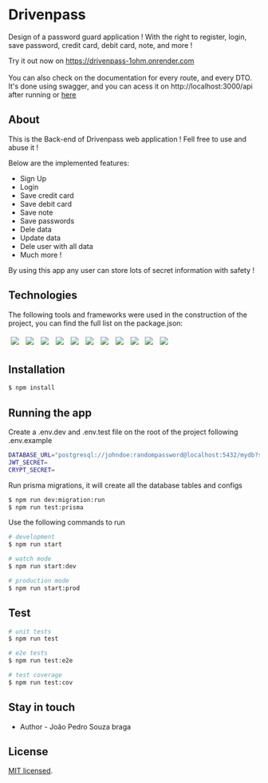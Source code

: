 # Drivenpass

Design of a password guard application ! With the right to register, login, save password, credit card, debit card, note, and more !

Try it out now on https://drivenpass-1ohm.onrender.com <br/> <br/>
You can also check on the documentation for every route, and every DTO. It's done using swagger, and you can acess it on http://localhost:3000/api after running or [here](https://drivenpass-1ohm.onrender.com/api)

## About

This is the Back-end of Drivenpass web application ! Fell free to use and abuse it !

Below are the implemented features:

- Sign Up
- Login
- Save credit card
- Save debit card
- Save note
- Save passwords
- Dele data
- Update data
- Dele user with all data
- Much more !
  
By using this app any user can store lots of secret information with safety !

## Technologies
The following tools and frameworks were used in the construction of the project, you can find the full list on the package.json:<br>
<p>
  <img style='margin: 5px;' src='https://img.shields.io/badge/NestJS-E0234E.svg?style=for-the-badge&logo=NestJS&logoColor=white'>
  <img style='margin: 5px;' src="https://img.shields.io/badge/PostgreSQL-4169E1.svg?style=for-the-badge&logo=PostgreSQL&logoColor=white"/>
   <img style='margin: 5px;' src="https://img.shields.io/badge/Prisma-2D3748.svg?style=for-the-badge&logo=Prisma&logoColor=white"/>
  <img style='margin: 5px;' src="https://img.shields.io/badge/TypeScript-3178C6.svg?style=for-the-badge&logo=TypeScript&logoColor=white"/>
  <img style='margin: 5px;' src="https://img.shields.io/badge/markdown-%23000000.svg?style=for-the-badge&logo=markdown&logoColor=white"/>
  <img style='margin: 5px;' src="https://img.shields.io/badge/NPM-%23CB3837.svg?style=for-the-badge&logo=npm&logoColor=white"/>
  <img style='margin: 5px;' src="https://img.shields.io/badge/.ENV-ECD53F.svg?style=for-the-badge&logo=dotenv&logoColor=black"/>
  <img style='margin: 5px;' src="https://img.shields.io/badge/Jest-C21325.svg?style=for-the-badge&logo=Jest&logoColor=white"/>
  <img style='margin: 5px;' src="https://img.shields.io/badge/ESLint-4B32C3.svg?style=for-the-badge&logo=ESLint&logoColor=white"/>
  <img style='margin: 5px;' src="https://img.shields.io/badge/Prettier-F7B93E.svg?style=for-the-badge&logo=Prettier&logoColor=black"/>
  <img style='margin: 5px;' src="https://img.shields.io/badge/Swagger-85EA2D.svg?style=for-the-badge&logo=Swagger&logoColor=black"/>

  
</p>


## Installation

```bash
$ npm install
```
## Running the app

Create a .env.dev and .env.test file on the root of the project following .env.example
```bash
DATABASE_URL="postgresql://johndoe:randompassword@localhost:5432/mydb?schema=public"
JWT_SECRET=
CRYPT_SECRET=
```

Run prisma migrations, it will create all the database tables and configs
```bash
$ npm run dev:migration:run
$ npm run test:prisma
```
Use the following commands to run
```bash
# development
$ npm run start

# watch mode
$ npm run start:dev

# production mode
$ npm run start:prod
```

## Test

```bash
# unit tests
$ npm run test

# e2e tests
$ npm run test:e2e

# test coverage
$ npm run test:cov
```

## Stay in touch

- Author - João Pedro Souza braga

## License

[MIT licensed](LICENSE).
